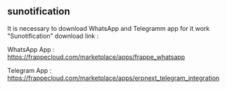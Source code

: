 ## sunotification
It is necessary to download WhatsApp and Telegramm app for it work "Sunotification" download link :

WhatsApp App : https://frappecloud.com/marketplace/apps/frappe_whatsapp

Telegram App : https://frappecloud.com/marketplace/apps/erpnext_telegram_integration
